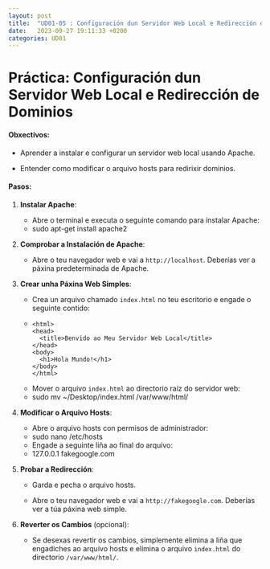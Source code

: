 ```yaml
---
layout: post
title:  "UD01-05 : Configuración dun Servidor Web Local e Redirección de Dominios"
date:   2023-09-27 19:11:33 +0200
categories: UD01
---
```


# Práctica: Configuración dun Servidor Web Local e Redirección de Dominios

#### Obxectivos:

-   Aprender a instalar e configurar un servidor web local usando
    Apache.

-   Entender como modificar o arquivo hosts para redirixir dominios.

#### Pasos:

1.  **Instalar Apache**:

    -   Abre o terminal e executa o seguinte comando para instalar
        Apache:

    <!-- -->

    -   sudo apt-get install apache2

2.  **Comprobar a Instalación de Apache**:

    -   Abre o teu navegador web e vai a `http://localhost`. Deberías
        ver a páxina predeterminada de Apache.

3.  **Crear unha Páxina Web Simples**:

    -   Crea un arquivo chamado `index.html` no teu escritorio e engade
        o seguinte contido:

    <!-- -->

    -   <!DOCTYPE html>
            <html>
            <head>
              <title>Benvido ao Meu Servidor Web Local</title>
            </head>
            <body>
              <h1>Hola Mundo!</h1>
            </body>
            </html>

    <!-- -->

    -   Mover o arquivo `index.html` ao directorio raíz do servidor web:

    <!-- -->

    -   sudo mv ~/Desktop/index.html /var/www/html/

4.  **Modificar o Arquivo Hosts**:

    -   Abre o arquivo hosts con permisos de administrador:

    <!-- -->

    -   sudo nano /etc/hosts

    <!-- -->

    -   Engade a seguinte liña ao final do arquivo:

    <!-- -->

    -   127.0.0.1 fakegoogle.com

5.  **Probar a Redirección**:

    -   Garda e pecha o arquivo hosts.

    -   Abre o teu navegador web e vai a `http://fakegoogle.com`.
        Deberías ver a túa páxina web simple.

6.  **Reverter os Cambios** (opcional):

    -   Se desexas revertir os cambios, simplemente elimina a liña que
        engadiches ao arquivo hosts e elimina o arquivo `index.html` do
        directorio `/var/www/html/`.


